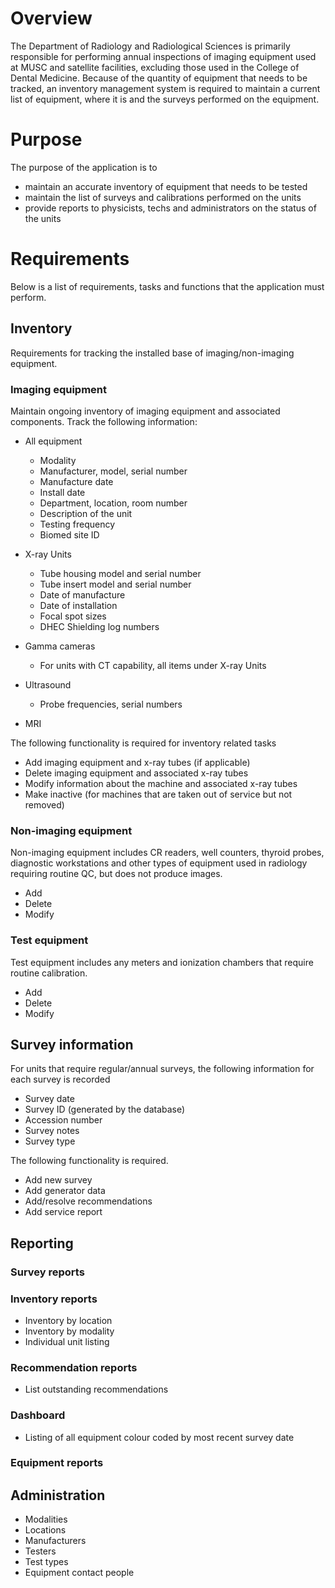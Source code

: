 # Overview
The Department of Radiology and Radiological Sciences is primarily responsible for performing annual inspections of imaging equipment used at MUSC and satellite facilities, excluding those used in the College of Dental Medicine. Because of the quantity of equipment that needs to be tracked, an inventory management system is required to maintain a current list of equipment, where it is and the surveys performed on the equipment.

# Purpose
The purpose of the application is to
* maintain an accurate inventory of equipment that needs to be tested
* maintain the list of surveys and calibrations performed on the units
* provide reports to physicists, techs and administrators on the status of the units

# Requirements
Below is a list of requirements, tasks and functions that the application must perform.

## Inventory

Requirements for tracking the installed base of imaging/non-imaging equipment.

### Imaging equipment

Maintain ongoing inventory of imaging equipment and associated components. Track the following information:

* All equipment
  * Modality
  * Manufacturer, model, serial number
  * Manufacture date
  * Install date
  * Department, location, room number
  * Description of the unit
  * Testing frequency
  * Biomed site ID

* X-ray Units
  * Tube housing model and serial number
  * Tube insert model and serial number
  * Date of manufacture
  * Date of installation
  * Focal spot sizes
  * DHEC Shielding log numbers

* Gamma cameras
  * For units with CT capability, all items under X-ray Units

* Ultrasound
  * Probe frequencies, serial numbers

* MRI

The following functionality is required for inventory related tasks

* Add imaging equipment and x-ray tubes (if applicable)
* Delete imaging equipment and associated x-ray tubes
* Modify information about the machine and associated x-ray tubes
* Make inactive (for machines that are taken out of service but not removed)

### Non-imaging equipment
Non-imaging equipment includes CR readers, well counters, thyroid probes, diagnostic workstations and other types of equipment used in radiology requiring routine QC, but does not produce images.

* Add
* Delete
* Modify

### Test equipment
Test equipment includes any meters and ionization chambers that require routine calibration.

* Add
* Delete
* Modify

## Survey information
For units that require regular/annual surveys, the following information for each survey is recorded

* Survey date
* Survey ID (generated by the database)
* Accession number
* Survey notes
* Survey type

The following functionality is required.
* Add new survey
* Add generator data
* Add/resolve recommendations
* Add service report

## Reporting
### Survey reports
### Inventory reports

* Inventory by location
* Inventory by modality
* Individual unit listing

### Recommendation reports

* List outstanding recommendations

### Dashboard

* Listing of all equipment colour coded by most recent survey date

### Equipment reports

## Administration

* Modalities
* Locations
* Manufacturers
* Testers
* Test types
* Equipment contact people

